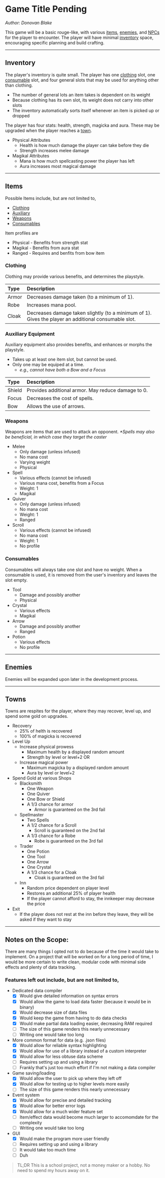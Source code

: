 # Game Title Pending

*Author: Donovan Blake*

This game will be a basic rouge-like, with various [items](#items), [enemies](#enemies), and [NPCs](#towns) for the player to encounter. The player will have minimal [inventory](#inventory) space, encouraging specific planning and build crafting.

---

## Inventory 

The player's inventory is quite small. The player has one [clothing](#clothing) slot, one [consumable](#consumable) slot, and four general slots that may be used for anything other than clothing.

+ The number of general lots an item takes is dependent on its weight
+ Because clothing has its own slot, its weight does not carry into other slots
+ The inventory automatically sorts itself whenever an item is picked up or dropped

The player has four stats: health, strength, magicka and aura. These may be upgraded when the player reaches a [town](#towns).

+ Physical Attributes
    + Health is how much damage the player can take before they die
    + Strength increases melee damage
+ Magikal Attributes
    + Mana is how much spellcasting power the player has left
    + Aura increases most magical damage

---

## Items 

Possible Items include, but are not limited to,

+ [Clothing](#clothing)
+ [Auxiliary](#auxiliary)
+ [Weapons](#weapons)
+ [Consumables](#consumables)

Item profiles are

+ Physical - Benefits from strength stat
+ Magikal - Benefits from aura stat
+ Ranged - Requires and benfits from bow item

### Clothing

Clothing may provide various benefits, and determines the playstyle.

| Type | Description |
| :--- |     :---    |
| Armor | Decreases damage taken (to a minimum of 1). |
| Robe | Increases mana pool. |
| Cloak | Decreases damage taken slightly (to a minimum of 1). Gives the player an additional consumable slot. |

### Auxiliary Equipment

Auxiliary equipment also provides benefits, and enhances or morphs the playstyle.

+ Takes up at least one item slot, but cannot be used.
+ Only one may be equiped at a time.
    + *e.g., cannot have both a Bow and a Focus*

| Type | Description |
| :--- |     :---    |
| Shield | Provides additional armor. May reduce damage to 0. |
| Focus | Decreases the cost of spells. |
| Bow | Allows the use of arrows. |

### Weapons

Weapons are items that are used to attack an opponent. *\*Spells may also be beneficial, in which case they target the caster*

+ Melee
    + Only damage (unless infused)
    + No mana cost
    + Varying weight
    + Physical
+ Spell
    + Various effects (cannot be infused)
    + Various mana cost, benefits from a Focus
    + Weight: 1
    + Magikal
+ Quiver
    + Only damage (unless infused)
    + No mana cost
    + Weight: 1
    + Ranged
+ Scroll
    + Various effects (cannot be infused)
    + No mana cost
    + Weight: 1
    + No profile

### Consumables

Consumables will always take one slot and have no weight. When a consumable is used, it is removed from the user's inventory and leaves the slot empty.

+ Tool
    + Damage and possibly another
    + Physical
+ Crystal
    + Various effects
    + Magikal
+ Arrow
    + Damage and possibly another
    + Ranged
+ Potion
    + Various effects
    + No profile

---

## Enemies

Enemies will be expanded upon later in the development process.

---

## Towns

Towns are respites for the player, where they may recover, level up, and spend some gold on upgrades.

+ Recovery
    + 25% of helth is recovered
    + 100% of magicka is recovered
+ Level Up
    + Increase physical prowess
        + Maximum health by a displayed random amount
        + Strength by level or level+2
    OR
    + Increase magical power
        + Maximum magicka by a displayed random amount
        + Aura by level or level+2
+ Spend Gold at various Shops
    + Blacksmith
        + One Weapon
        + One Quiver
        + One Bow or Shield
        + A 1/3 chance for armor 
            + Armor is guaranteed on the 3rd fail
    + Spellmaster
        + Two Spells
        + A 1/2 chance for a Scroll
            + Scroll is guaranteed on the 2nd fail
        + A 1/3 chance for a Robe
            + Robe is guaranteed on the 3rd fail
    + Trader
        + One Potion
        + One Tool
        + One Arrow
        + One Crystal
        + A 1/3 chance for a Cloak
            + Cloak is guaranteed on the 3rd fail
    + Inn
        + Random price dependent on player level
        + Restores an additional 25% of player health
        + If the player cannot afford to stay, the innkeeper may decrease the price
+ Exit
    + If the player does not rest at the inn before they leave, they will be asked if they want to stay

---

## Notes on the Scope:

There are many things I opted not to do because of the time it would take to implement. On a project that will be worked on for a long period of time, I would be more certain to write clean, modular code with minimal side effects and plenty of data tracking.

### Features left out include, but are not limited to,

+ Dedicated data compiler
    + [x] Would give detailed information on syntax errors
    + [x] Would allow the game to load data faster (because it would be in binary)
    + [x] Would decrease size of data files
    + [x] Would keep the game from having to do data checks
    + [x] Would make partial data loading easier, decreasing RAM required
    + [ ] The size of this game renders this nearly unnecessary
    + [ ] Writing one would take too long
+ More common format for data (e.g. .json files)
    + [x] Would allow for reliable syntax highlighting
    + [x] Would allow for use of a library instead of a custom interpreter
    + [x] Would allow for less obtuse data scheme
    + [ ] Requires setting up and using a library
    + [ ] Frankly that's just too much effort if I'm not making a data compiler
+ Game saving/loading
    + [x] Would allow the user to pick up where they left off
    + [x] Would allow for testing up to higher levels more easily
    + [ ] The size of this game renders this nearly unnecessary
+ Event system
    + [x] Would allow for precise and detailed tracking
    + [x] Would allow for better error logs
    + [x] Would allow for a much wider feature set
    + [ ] Item/effect data would become much larger to accomomdate for the complexity
    + [ ] Writing one would take too long
+ GUI
    + [x] Would make the program more user friendly
    + [ ] Requires setting up and using a library
    + [ ] It would take too much time
    + [ ] Duh

> TL;DR
> This is a school project, not a money maker or a hobby.
> No need to spend my hours away on it.
